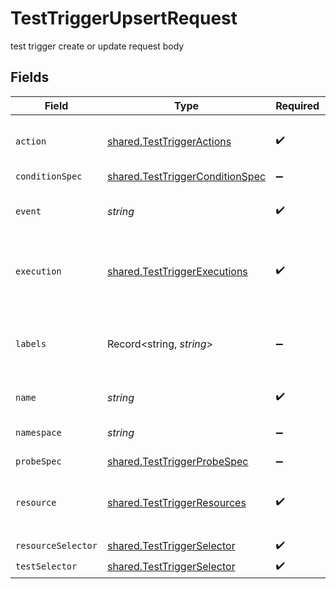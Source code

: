 # TestTriggerUpsertRequest

test trigger create or update request body


## Fields

| Field                                                                                     | Type                                                                                      | Required                                                                                  | Description                                                                               | Example                                                                                   |
| ----------------------------------------------------------------------------------------- | ----------------------------------------------------------------------------------------- | ----------------------------------------------------------------------------------------- | ----------------------------------------------------------------------------------------- | ----------------------------------------------------------------------------------------- |
| `action`                                                                                  | [shared.TestTriggerActions](../../../sdk/models/shared/testtriggeractions.md)             | :heavy_check_mark:                                                                        | supported actions for test triggers                                                       |                                                                                           |
| `conditionSpec`                                                                           | [shared.TestTriggerConditionSpec](../../../sdk/models/shared/testtriggerconditionspec.md) | :heavy_minus_sign:                                                                        | N/A                                                                                       |                                                                                           |
| `event`                                                                                   | *string*                                                                                  | :heavy_check_mark:                                                                        | listen for event for selected resource                                                    | modified                                                                                  |
| `execution`                                                                               | [shared.TestTriggerExecutions](../../../sdk/models/shared/testtriggerexecutions.md)       | :heavy_check_mark:                                                                        | supported test resources for test triggers                                                |                                                                                           |
| `labels`                                                                                  | Record<string, *string*>                                                                  | :heavy_minus_sign:                                                                        | test trigger labels                                                                       | {<br/>"env": "prod",<br/>"app": "backend"<br/>}                                           |
| `name`                                                                                    | *string*                                                                                  | :heavy_check_mark:                                                                        | object name                                                                               | name                                                                                      |
| `namespace`                                                                               | *string*                                                                                  | :heavy_minus_sign:                                                                        | object kubernetes namespace                                                               | testkube                                                                                  |
| `probeSpec`                                                                               | [shared.TestTriggerProbeSpec](../../../sdk/models/shared/testtriggerprobespec.md)         | :heavy_minus_sign:                                                                        | N/A                                                                                       |                                                                                           |
| `resource`                                                                                | [shared.TestTriggerResources](../../../sdk/models/shared/testtriggerresources.md)         | :heavy_check_mark:                                                                        | supported kubernetes resources for test triggers                                          |                                                                                           |
| `resourceSelector`                                                                        | [shared.TestTriggerSelector](../../../sdk/models/shared/testtriggerselector.md)           | :heavy_check_mark:                                                                        | N/A                                                                                       |                                                                                           |
| `testSelector`                                                                            | [shared.TestTriggerSelector](../../../sdk/models/shared/testtriggerselector.md)           | :heavy_check_mark:                                                                        | N/A                                                                                       |                                                                                           |